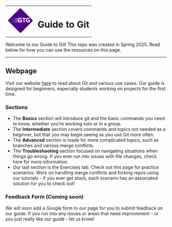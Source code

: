 <table>
  <tr>
    <td><img src="/assets/images/gtg-2.png" alt="The Guide to Git logo!" width="80"/></td>
    <td><h1>Guide to Git</h1></td>
  </tr>
</table>
Welcome to our Guide to Git! This repo was created in Spring 2025. Read below for how you can use the resources on this page.

---

## Webpage
Visit our website [here](https://sophia-nunez.github.io/guide-to-git/) to read about Git and various use cases. Our guide is 
designed for beginners, especially students working on projects for the first time. 

### Sections
- The **Basics** section will introduce git and the basic commands you need to know, whether you're working solo or in a group.
- The **Intermediate** section covers commands and topics not needed as a beginner, but that you may begin seeing as you use Git more often.
- The **Advanced** section is made for more complicated topics, such as branches and various merge conflicts.
- The **Troubleshooting** section focused on navigating situations when things go wrong. If you ever run into issues with file changes, check here for more information.
- Our last section is the Exercises tab. Check out this page for practice scenarios. Work on handling merge conflicts and forking repos using our tutorials - if you ever get stuck, each scenario has an associated solution for you to check out!

### Feedback Form (Coming soon)
We will soon add a Google form to our page for you to submit feedback on our guide. If you run into any issues or areas that need improvement - or you just really like our guide - let us know!
